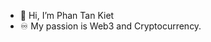 - 👋 Hi, I’m Phan Tan Kiet
- ♾️ My passion is Web3 and Cryptocurrency.
<!---
phaniel1111/phaniel1111 is a ✨ special ✨ repository because its `README.md` (this file) appears on your GitHub profile.
You can click the Preview link to take a look at your changes.
--->
